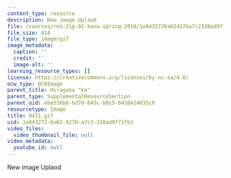 ```yaml
---
content_type: resource
description: New image Uplaod
file: /courses/res-21g-01-kana-spring-2010/1e8432726a62427ba7c2328ad9f71fb2_0411.gif
file_size: 414
file_type: image/gif
image_metadata:
  caption: ''
  credit: ''
  image-alt: ''
learning_resource_types: []
license: https://creativecommons.org/licenses/by-nc-sa/4.0/
ocw_type: OCWImage
parent_title: Hiragana "ka"
parent_type: SupplementalResourceSection
parent_uid: ebe536b6-6d7d-643c-b8c5-b410424035c6
resourcetype: Image
title: 0411.gif
uid: 1e843272-6a62-427b-a7c2-328ad9f71fb2
video_files:
  video_thumbnail_file: null
video_metadata:
  youtube_id: null
---
```

New image Uplaod